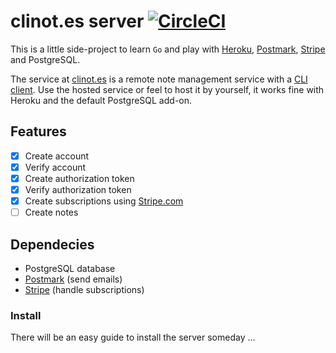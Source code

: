 # clinot.es server [![CircleCI](https://circleci.com/gh/clinotes/server.svg?style=svg)](https://circleci.com/gh/clinotes/server)

This is a little side-project to learn `Go` and play with [Heroku](https://heroku.com), [Postmark](https://postmarkapp.com), [Stripe](https://stripe.com) and PostgreSQL.

The service at [clinot.es](https://clinot.es) is a remote note management service with a [CLI client](https://github.com/clinotes/client). Use the hosted service or feel to host it by yourself, it works fine with Heroku and the default PostgreSQL add-on.

## Features

- [x] Create account
- [x] Verify account
- [x] Create authorization token
- [x] Verify authorization token
- [x] Create subscriptions using [Stripe.com](https://stripe.com)
- [ ] Create notes

## Dependecies

- PostgreSQL database
- [Postmark](https://postmarkapp.com) (send emails)
- [Stripe](https://stripe.com) (handle subscriptions)

### Install

There will be an easy guide to install the server someday …
